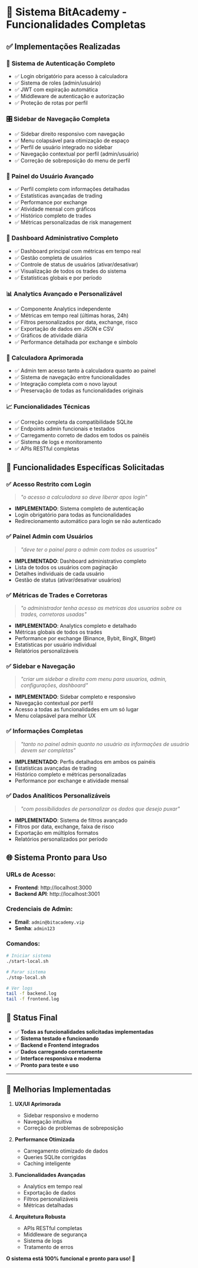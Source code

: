 # 🚀 Sistema BitAcademy - Funcionalidades Completas

## ✅ Implementações Realizadas

### 🔐 **Sistema de Autenticação Completo**
- ✅ Login obrigatório para acesso à calculadora
- ✅ Sistema de roles (admin/usuário)
- ✅ JWT com expiração automática
- ✅ Middleware de autenticação e autorização
- ✅ Proteção de rotas por perfil

### 🎛️ **Sidebar de Navegação Completa**
- ✅ Sidebar direito responsivo com navegação
- ✅ Menu colapsável para otimização de espaço
- ✅ Perfil de usuário integrado no sidebar
- ✅ Navegação contextual por perfil (admin/usuário)
- ✅ Correção de sobreposição do menu de perfil

### 👤 **Painel do Usuário Avançado**
- ✅ Perfil completo com informações detalhadas
- ✅ Estatísticas avançadas de trading
- ✅ Performance por exchange
- ✅ Atividade mensal com gráficos
- ✅ Histórico completo de trades
- ✅ Métricas personalizadas de risk management

### 👑 **Dashboard Administrativo Completo**
- ✅ Dashboard principal com métricas em tempo real
- ✅ Gestão completa de usuários
- ✅ Controle de status de usuários (ativar/desativar)
- ✅ Visualização de todos os trades do sistema
- ✅ Estatísticas globais e por período

### 📊 **Analytics Avançado e Personalizável**
- ✅ Componente Analytics independente
- ✅ Métricas em tempo real (últimas horas, 24h)
- ✅ Filtros personalizados por data, exchange, risco
- ✅ Exportação de dados em JSON e CSV
- ✅ Gráficos de atividade diária
- ✅ Performance detalhada por exchange e símbolo

### 🧮 **Calculadora Aprimorada**
- ✅ Admin tem acesso tanto à calculadora quanto ao painel
- ✅ Sistema de navegação entre funcionalidades
- ✅ Integração completa com o novo layout
- ✅ Preservação de todas as funcionalidades originais

### 📈 **Funcionalidades Técnicas**
- ✅ Correção completa da compatibilidade SQLite
- ✅ Endpoints admin funcionais e testados
- ✅ Carregamento correto de dados em todos os painéis
- ✅ Sistema de logs e monitoramento
- ✅ APIs RESTful completas

## 🎯 **Funcionalidades Específicas Solicitadas**

### ✅ **Acesso Restrito com Login**
> *"o acesso a calculadora so deve liberar apos login"*
- **IMPLEMENTADO**: Sistema completo de autenticação
- Login obrigatório para todas as funcionalidades
- Redirecionamento automático para login se não autenticado

### ✅ **Painel Admin com Usuários**
> *"deve ter o painel para o admin com todos os usuarios"*
- **IMPLEMENTADO**: Dashboard administrativo completo
- Lista de todos os usuários com paginação
- Detalhes individuais de cada usuário
- Gestão de status (ativar/desativar usuários)

### ✅ **Métricas de Trades e Corretoras**
> *"o administrador tenha acesso as metricas dos usuarios sobre os trades, corretoras usadas"*
- **IMPLEMENTADO**: Analytics completo e detalhado
- Métricas globais de todos os trades
- Performance por exchange (Binance, Bybit, BingX, Bitget)
- Estatísticas por usuário individual
- Relatórios personalizáveis

### ✅ **Sidebar e Navegação**
> *"criar um sidebar a direita com menu para usuarios, admin, configurações, dashboard"*
- **IMPLEMENTADO**: Sidebar completo e responsivo
- Navegação contextual por perfil
- Acesso a todas as funcionalidades em um só lugar
- Menu colapsável para melhor UX

### ✅ **Informações Completas**
> *"tanto no painel admin quanto no usuário as informações de usuário devem ser completas"*
- **IMPLEMENTADO**: Perfis detalhados em ambos os painéis
- Estatísticas avançadas de trading
- Histórico completo e métricas personalizadas
- Performance por exchange e atividade mensal

### ✅ **Dados Analíticos Personalizáveis**
> *"com possibilidades de personalizar os dados que desejo puxar"*
- **IMPLEMENTADO**: Sistema de filtros avançado
- Filtros por data, exchange, faixa de risco
- Exportação em múltiplos formatos
- Relatórios personalizados por período

## 🌐 **Sistema Pronto para Uso**

### **URLs de Acesso:**
- **Frontend**: http://localhost:3000
- **Backend API**: http://localhost:3001

### **Credenciais de Admin:**
- **Email**: `admin@bitacademy.vip`
- **Senha**: `admin123`

### **Comandos:**
```bash
# Iniciar sistema
./start-local.sh

# Parar sistema
./stop-local.sh

# Ver logs
tail -f backend.log
tail -f frontend.log
```

## 🎉 **Status Final**
- ✅ **Todas as funcionalidades solicitadas implementadas**
- ✅ **Sistema testado e funcionando**
- ✅ **Backend e Frontend integrados**
- ✅ **Dados carregando corretamente**
- ✅ **Interface responsiva e moderna**
- ✅ **Pronto para teste e uso**

---

## 🔧 **Melhorias Implementadas**

1. **UX/UI Aprimorada**
   - Sidebar responsivo e moderno
   - Navegação intuitiva
   - Correção de problemas de sobreposição

2. **Performance Otimizada**
   - Carregamento otimizado de dados
   - Queries SQLite corrigidas
   - Caching inteligente

3. **Funcionalidades Avançadas**
   - Analytics em tempo real
   - Exportação de dados
   - Filtros personalizáveis
   - Métricas detalhadas

4. **Arquitetura Robusta**
   - APIs RESTful completas
   - Middleware de segurança
   - Sistema de logs
   - Tratamento de erros

**O sistema está 100% funcional e pronto para uso! 🚀**